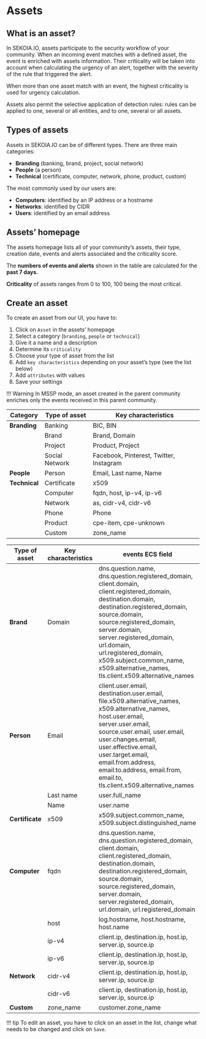 # Assets

## What is an asset?

In SEKOIA.IO, assets participate to the security workflow of your community. When an incoming event matches with a defined asset, the event is enriched with assets information. Their criticality will be taken into account when calculating the urgency of an alert, together with the severity of the rule that triggered the alert.

When more than one asset match with an event, the highest criticality is used for urgency calculation.

Assets also permit the selective application of detection rules: rules can be applied to one, several or all entities, and to one, several or all assets.

## Types of assets

Assets in SEKOIA.IO can be of different types. There are three main categories:

- **Branding** (banking, brand, project, social network)
- **People** (a person)
- **Technical** (certificate, computer, network, phone, product, custom)

The most commonly used by our users are:

- **Computers**: identified by an IP address or a hostname
- **Networks**: identified by CIDR
- **Users**: identified by an email address

## Assets’ homepage

The assets homepage lists all of your community’s assets, their type, creation date, events and alerts associated and the criticality score.

The **numbers of events and alerts** shown in the table are calculated for the **past 7 days.**

**Criticality** of assets ranges from 0 to 100, 100 being the most critical.

## Create an asset

To create an asset from our UI, you have to:

1. Click on `Asset` in the assets’ homepage
2. Select a category (`branding`, `people` or `technical`)
3. Give it a name and a description
4. Determine its `criticality`
5. Choose your type of asset from the list
6. Add `key characteristics` depending on your asset’s type (see the list below)
7. Add `attributes` with values
8. Save your settings

!!! Warning 
    In MSSP mode, an asset created in the parent community enriches only the events received in this parent community.

| Category | Type of asset | Key characteristics |
| --- | --- | --- |
| **Branding** | Banking | BIC, BIN |
|  | Brand | Brand, Domain |
|  | Project | Product, Project |
|  | Social Network | Facebook, Pinterest, Twitter, Instagram |
| **People** | Person | Email, Last name, Name |
| **Technical** | Certificate | x509 |
|  | Computer | fqdn, host, ip-v4, ip-v6 |
|  | Network | as, cidr-v4, cidr-v6 |
|  | Phone | Phone |
|  | Product | cpe-item, cpe-unknown |
|  | Custom | zone_name |

| Type of asset | Key characteristics | events ECS field |
| --- | --- | --- |
| **Brand** |  Domain | dns.question.name, dns.question.registered_domain, client.domain, client.registered_domain, destination.domain, destination.registered_domain, source.domain, source.registered_domain, server.domain, server.registered_domain, url.domain, url.registered_domain, x509.subject.common_name, x509.alternative_names, tls.client.x509.alternative_names |  
| **Person** | Email | client.user.email, destination.user.email, file.x509.alternative_names, x509.alternative_names, host.user.email, server.user.email, source.user.email, user.email, user.changes.email, user.effective.email, user.target.email, email.from.address, email.to.address, email.from, email.to, tls.client.x509.alternative_names |  
|  | Last name | user.full_name |  
|  | Name | user.name |  
| **Certificate** | x509 | x509.subject.common_name, x509.subject.distinguished_name |  
| **Computer** | fqdn | dns.question.name, dns.question.registered_domain, client.domain, client.registered_domain, destination.domain, destination.registered_domain, source.domain, source.registered_domain, server.domain, server.registered_domain, url.domain, url.registered_domain |  
|  | host | log.hostname, host.hostname, host.name |  
|  | ip-v4 | client.ip, destination.ip, host.ip, server.ip, source.ip |  
|  | ip-v6 | client.ip, destination.ip, host.ip, server.ip, source.ip |  
| **Network** | cidr-v4 | client.ip, destination.ip, host.ip, server.ip, source.ip |  
|  | cidr-v6 | client.ip, destination.ip, host.ip, server.ip, source.ip |  
| **Custom** |zone_name | customer.zone_name |  

!!! tip
    To edit an asset, you have to click on an asset in the list, change what needs to be changed and click on `Save`.
